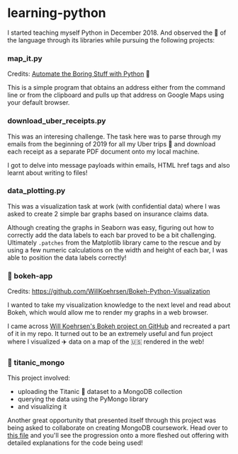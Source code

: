 # learning-python

I started teaching myself Python in December 2018. And observed the :muscle: of the language through its libraries while pursuing the following projects:

### map_it.py

Credits: [Automate the Boring Stuff with Python](https://automatetheboringstuff.com/) :book: 

This is a simple program that obtains an address either from the command line or from the clipboard and pulls up that address on Google Maps using your default browser.

### download_uber_receipts.py

This was an interesing challenge. The task here was to parse through my emails from the beginning of 2019 for all my Uber trips :car: and download each receipt as a separate PDF document onto my local machine.

I got to delve into message payloads within emails, HTML href tags and also learnt about writing to files! 

### data_plotting.py

This was a visualization task at work (with confidential data) where I was asked to create 2 simple bar graphs based on insurance claims data. 

Although creating the graphs in Seaborn was easy, figuring out how to correctly add the data labels to each bar proved to be a bit challenging. Ultimately `.patches` from the Matplotlib library came to the rescue and by using a few numeric calculations on the width and height of each bar, I was able to position the data labels correctly!

### :file_folder: bokeh-app 

Credits: https://github.com/WillKoehrsen/Bokeh-Python-Visualization

I wanted to take my visualization knowledge to the next level and read about Bokeh, which would allow me to render my graphs in a web browser. 

I came across [Will Koehrsen's Bokeh project on GitHub](https://github.com/WillKoehrsen/Bokeh-Python-Visualization) and recreated a part of it in my repo. It turned out to be an extremely useful and fun project where I visualized :airplane: data on a map of the :us: rendered in the web!

### :file_folder: titanic_mongo

This project involved:
- uploading the Titanic :ship: dataset to a MongoDB collection
- querying the data using the PyMongo library
- and visualizing it

Another great opportunity that presented itself through this project was being asked to collaborate on creating MongoDB coursework. Head over to [this file](https://github.com/mattdavis0351/mongodb-labs/blob/master/exercises/04_mongo-with-python.md) and you'll see the progression onto a more fleshed out offering with detailed explanations for the code being used! 
